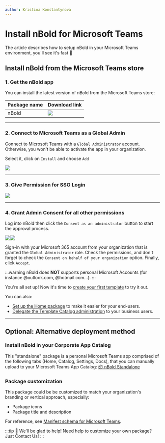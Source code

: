 ```yaml
---
author: Kristina Konstantynova
---
```

# Install nBold for Microsoft Teams

The article describes how to setup nBold in your Microsoft Teams environment, you'll see it's fast 🚀

## Install nBold from the Microsoft Teams store

### 1. Get the nBold app

You can install the latest version of nBold from the Microsoft Teams store:

| Package name | Download link |
| --- | --- |
| nBold | [![](https://img.shields.io/badge/Microsoft_Teams-nBold-253BFE?logo=microsoft-teams&logoColor=white&style=flat)](https://teams.microsoft.com/l/app/589748de-ec98-4616-9063-e91c629bd1a4?source=store-copy-link) |

***

### 2. Connect to Microsoft Teams as a Global Admin

Connect to Microsoft Teams with a `Global Administrator` account. Otherwise, you won't be able to activate the app in your organization.

Select it, click on `Install` and choose `Add`

![](/media/screenshot-2022-02-13-at-11-44-50.png)

***

### 3. Give Permission for SSO Login

![](/media/screenshot-2022-02-13-at-11-48-38.png)

***

### 4. Grant Admin Consent for all other permissions

Log into nBold then click the `Consent as an administrator` button to start the approval process.

![](/media/permission-1.png)![](/media/permission-2.png)

Sign-in with your Microsoft 365 account from your organization that is granted the `Global Administrator` role. Check the permissions, and don't forget to check the `Consent on behalf of your organization` option. Finally, click `Accept`.

:::warning
nBold does **NOT** supports personal Microsoft Accounts (for instance @outlook.com, @hotmail.com...).
:::

You're all set up! Now it's time to [create your first template](/collaboration-templates/create-a-new-collaboration-template) to try it out.

You can also:

* [Set up the Home package](/quickstart/setup-the-home-page) to make it easier for your end-users.
* [Delegate the Template Catalog administration](/administrator-guide/delegate-template-catalog-administration) to your business users.

***

## Optional: Alternative deployment method

### Install nBold in your Corporate App Catalog

This "standalone" package is a personal Microsoft Teams app comprised of the following tabs (Home, Catalog, Settings, Docs), that you can manually upload to your Microsoft Teams App Catalog:
[📦 nBold Standalone](https://assets.nbold.io/packages/io.nbold.standalone.prd.zip)


### Package customization

This package could be be customized to match your organization's branding or vertical approach, especially:

* Package icons
* Package title and description

For reference, see [Manifest schema for Microsoft Teams](https://docs.microsoft.com/en-us/microsoftteams/platform/resources/schema/manifest-schema).

:::tip 👋 We'll be glad to help!
Need help to customize your own package? Just <a onclick="Intercom('showNewMessage');">Contact Us!</a>
:::